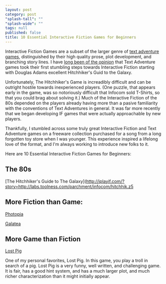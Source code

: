 ```yaml
---
layout: post
category: post
"splash-tall": ""
"splash-wide": ""
tags: null
published: false
title: 10 Essential Interactive Fiction Games for Beginners
---
```


Interactive Fiction Games are a subset of the larger genre of [text adventure games](http://ajroach42.github.io/text-adventures-for-casual-gamers-infocom-inform-tads/), distinguished by their high quality prose, plot development, and branching story lines. I have [long been of the opinion](http://analogrevolution.com/hitchhikers-guide-galaxy-30th-anniversary-game/) that Text Adventure games took their first stumbling steps towards Interactive Fiction starting with Douglas Adams excellent Hitchhiker's Guid to the Galaxy. 

Unfortunately, The Hitchhiker's Game is increadibly difficult and can be outright hostile towards inexperienced players. (One puzzle, that appears early in the game, was so notoriously difficult that Infocom sold T-Shirts, so that you could brag about solving it.) Much of the Interactive Fiction of the 80s depended on the players already having more than a pasive familiarity with the conventions of Text Adventures in general. It was far more recently that we began developing IF games that were actually approachable by new players. 

Thankfully, I stumbled across some truly great Interactive Fiction and Text Adventure games on a freeware collection purchased for a song from a long forgotten toy store when I was younger. This experience inspired a lifelong love of the format, and I'm always working to introduce new folks to it. 

Here are 10 Essential Interactive Fiction Games for Beginners: 

## The 80s

[The Hitchhiker's Guide to The Galaxy](http://iplayif.com/?story=http://labs.toolness.com/parchment/infocom/hitchhik.z5

## More Fiction than Game: 

[Photopia](http://iplayif.com/?story=http://parchment.toolness.com/if-archive/games/zcode/photopia.z5.js)

[Galatea](http://iplayif.com/?story=http://parchment.toolness.com/if-archive/games/zcode/Galatea.zblorb.js)

## More Game than Fiction

[Lost Pig](http://iplayif.com/?story=http://mirror.ifarchive.org/if-archive/games/zcode/LostPig.z8)

One of my personal favorites, Lost Pig. In this game, you play a troll in search of a pig. Lost Pig is a very funny, well written, and challenging game. It is fair, has a good hint system, and has a much larger plot, and much richer characterization than it might initially appear.




